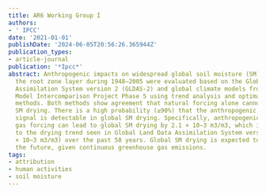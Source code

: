 ```yaml
---
title: AR6 Working Group I
authors:
- ' IPCC'
date: '2021-01-01'
publishDate: '2024-06-05T20:56:26.365944Z'
publication_types:
- article-journal
publication: '*Ipcc*'
abstract: Anthropogenic impacts on widespread global soil moisture (SM) drying in
  the root zone layer during 1948–2005 were evaluated based on the Global Land Data
  Assimilation System version 2 (GLDAS-2) and global climate models from the Coupled
  Model Intercomparison Project Phase 5 using trend analysis and optimal fingerprint
  methods. Both methods show agreement that natural forcing alone cannot drive significant
  SM drying. There is a high probability (≥90%) that the anthropogenic climate change
  signal is detectable in global SM drying. Specifically, anthropogenic greenhouse
  gas forcing can lead to global SM drying by 2.1 × 10−3 m3/m3, which is comparable
  to the drying trend seen in Global Land Data Assimilation System version 2 (2.4
  × 10−3 m3/m3) over the past 58 years. Global SM drying is expected to continue in
  the future, given continuous greenhouse gas emissions.
tags:
- attribution
- human activities
- soil moisture
---
```

